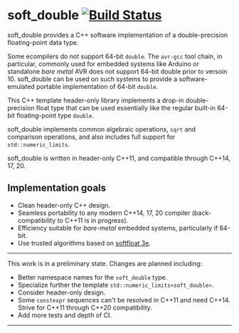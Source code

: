 soft_double
[![Build Status](https://github.com/ckormanyos/soft_double/actions/workflows/soft_double.yml/badge.svg)](https://github.com/ckormanyos/soft_double/actions)
==================

soft_double provides a C++ software implementation of
a double-precision floating-point data type.

Some ecompilers do not support 64-bit `double`. The `avr-gcc` tool chain,
in particular, commonly used for embedded systems like Arduino
or standalone _bare metal_ AVR does not support 64-bit double
prior to versoin 10. soft_double can be used on such
systems to provide a software-emulated portable implementation
of 64-bit `double`.

This C++ template header-only library implements a drop-in double-precision
float type that can be used essentially like the regular built-in 64-bit
floating-point type `double`.

soft_double implements common algebraic operations,
`sqrt` and comparison operations,
and also includes full support for `std::numeric_limits`.

soft_double is written in header-only C++11, and compatible through C++14, 17, 20.

## Implementation goals

  - Clean header-only C++ design.
  - Seamless portability to any modern C++14, 17, 20 compiler (back-compatibility to C++11 is in progress).
  - Efficiency suitable for _bare-metal_ embedded systems, particularly if 64-bit.
  - Use trusted algorithms based on [softfloat 3e](  https://github.com/ucb-bar/berkeley-softfloat-3).

---

This work is in a preliminary state. Changes are planned including:
  - Better namespace names for the `soft_double` type.
  - Specialize further the template `std::numeric_limits<soft_double>`.
  - Consider header-only design.
  - Some `constexpr` sequences can't be resolved in C++11 and need C++14. Strive for C++11 through C++20 compatibility.
  - Add more tests and depth of CI.

---
